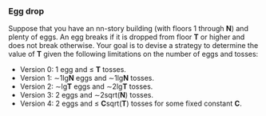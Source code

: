 ### Egg drop 
Suppose that you have an nn-story building (with floors 1 through **N**) and plenty of eggs. An egg breaks if it is dropped from floor __T__ or higher and does not break otherwise. Your goal is to devise a strategy to determine the value of  __T__ given the following limitations on the number of eggs and tosses:

* Version 0: 1 egg and ≤ **T** tosses. 
* Version 1:  ∼1lg**N** eggs and  ∼1lg**N** tosses. 
* Version 2: ∼lg**T** eggs and  ∼2lg**T** tosses.
* Version 3: 2 eggs and  ∼2sqrt(**N**) tosses.
* Version 4: 2 eggs and  ≤ **C**sqrt(**T**) tosses for some fixed constant __C__.
